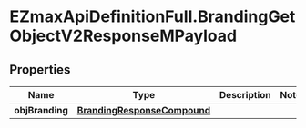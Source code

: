# EZmaxApiDefinitionFull.BrandingGetObjectV2ResponseMPayload

## Properties

Name | Type | Description | Notes
------------ | ------------- | ------------- | -------------
**objBranding** | [**BrandingResponseCompound**](BrandingResponseCompound.md) |  | 


